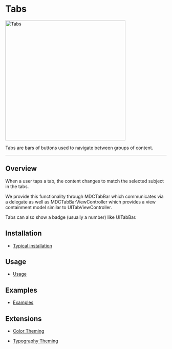 # Tabs

<div class="article__asset article__asset--screenshot">
    <img src="docs/assets/tabs.png" alt="Tabs" width="375">
</div>

Tabs are bars of buttons used to navigate between groups of content.

<!-- design-and-api -->

<!-- toc -->

- - -

## Overview

When a user taps a tab, the content changes to match the selected subject in the tabs.

We provide this functionality through MDCTabBar which communicates via a delegate as well as
MDCTabBarViewController which provides a view containment model similar to UITabViewController.

Tabs can also show a badge (usually a number) like UITabBar.

## Installation

- [Typical installation](../../../docs/component-installation.md)

## Usage

- [Usage](usage.md)

## Examples

- [Examples](examples.md)

## Extensions

- [Color Theming](color-theming.md)

- [Typography Theming](typography-theming.md)

